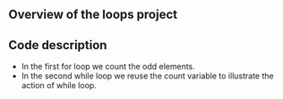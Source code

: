 ## Overview of the loops project
## Code description
- In the first for loop we count the odd elements.  
- In the second while loop we reuse the count variable to illustrate the action of while loop.
